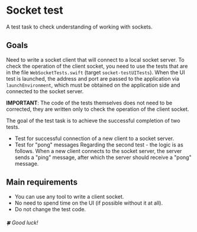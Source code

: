 # Socket test

A test task to check understanding of working with sockets.

## Goals
Need to write a socket client that will connect to a local socket server.
To check the operation of the client socket, you need to use the tests that are in the file `WebSocketTests.swift` (target `socket-testUITests`).
When the UI test is launched, the address and port are passed to the application via `launchEnvironment`, which must be obtained on the application side and connected to the socket server.

**IMPORTANT**: The code of the tests themselves does not need to be corrected, they are written only to check the operation of the client socket.

The goal of the test task is to achieve the successful completion of two tests.
- Test for successful connection of a new client to a socket server.
- Test for "pong" messages 
Regarding the second test - the logic is as follows. When a new client connects to the socket server, the server sends a "ping" message, after which the server should receive a "pong" message.

## Main requirements
- You can use any tool to write a client socket.
- No need to spend time on the UI (if possible without it at all).
- Do not change the test code.

###### 🍀 Good luck! 
